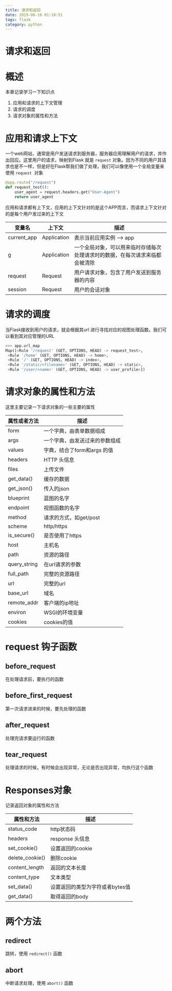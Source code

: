 ```yaml
---
title: 请求和返回
date: 2019-06-16 01:10:51
tags: flask
category: python
---
```

# 请求和返回
# 概述
本章记录学习一下知识点

1. 应用和请求的上下文管理
1. 请求的调度
1. 请求对象的属性和方法


# 应用和请求上下文
一个web网站，通常是用户发送请求到服务器，服务器应用理解用户的请求，并作出回应。这里用户的请求，映射到Flask 就是 `request` 对象。因为不同的用户其请求也是不一样，但是好在Flask帮我们做了处理，我们可以像使用一个全局变量来使用 `request`  对象
```python
@app.route("/request")
def request_test():
    user_agent = request.headers.get("User-Agent")
    return user_agent
```
应用和请求都有上下文，应用的上下文针对的是这个APP而言，而请求上下文针对的是每个用户发过来的上下文

| 变量名 | 上下文 | 描述 |
| --- | --- | --- |
| current_app | Application | 表示当前应用实例 —> app |
| g | Application | 一个全局对象，可以用来临时存储每次处理请求时的数据，在每次请求来临都会被清除 |
| request | Request | 用户请求对象，包含了用户发送到服务器的内容 |
| session | Request | 用户的会话对象 |


# 请求的调度
当Flask接收到用户的请求，就会根据其url 进行寻找对应的视图处理函数。我们可以看到其对应管理的URL
```python
>>> app.url_map
Map([<Rule '/request' (GET, OPTIONS, HEAD) -> request_test>,
 <Rule '/home' (GET, OPTIONS, HEAD) -> home>,
 <Rule '/' (GET, OPTIONS, HEAD) -> index>,
 <Rule '/static/<filename>' (GET, OPTIONS, HEAD) -> static>,
 <Rule '/user/<name>' (GET, OPTIONS, HEAD) -> user_profile>])
```


# 请求对象的属性和方法
这里主要记录一下请求对象的一些主要的属性

| 属性或者方法 | 描述 |
| --- | --- |
| form | 一个字典，由表单数据组成 |
| args | 一个字典，由发送过来的参数组成 |
| values | 字典，结合了form和args 的值 |
| headers | HTTP 头信息 |
| files | 上传文件 |
| get_data() | 缓存的数据 |
| get_json() | 传入的json |
| blueprint | 蓝图的名字 |
| endpoint | 视图函数的名字 |
| method | 请求的方式，如get/post |
| scheme | http/https |
| is_secure() | 是否使用了https |
| host | 主机名 |
| path | 资源的路径 |
| query_string | 在url请求的参数 |
| full_path | 完整的资源路径 |
| url | 完整的url |
| base_url | 域名 |
| remote_addr | 客户端的ip地址 |
| environ | WSGI的环境变量 |
| cookies | cookies的值 |


# request 钩子函数

## before_request
在处理请求前，要执行的函数

## before_first_request
第一次请求进来的时候，要先处理的函数

## after_request
处理完请求要运行的函数

## tear_request
处理请求的时候，有时候会出现异常，无论是否出现异常，均执行这个函数


# Responses对象
记录返回对象的属性和方法

| 属性和方法 | 描述 |
| --- | --- |
| status_code | http状态码 |
| headers | response 头信息 |
| set_cookie() | 设置返回的cookie |
| delete_cookie() | 删除cookie |
| content_length | 返回的文本长度 |
| content_type | 文本类型 |
| set_data() | 设置返回的类型为字符或者bytes值 |
| get_data() | 取得返回的body |


# 两个方法

## redirect
跳转，使用 `redirect()` 函数


## abort
中断请求处理，使用 `abort()` 函数
